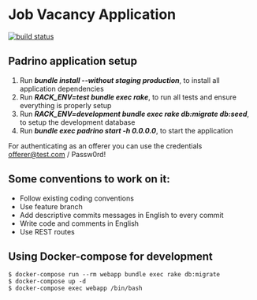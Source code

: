 Job Vacancy Application
=======================

[![build status](https://gitlab.com/fiuba-memo2/alumnos-jobvacancy/celeste/badges/master/pipelines.svg)](https://gitlab.com/fiuba-memo2/alumnos-jobvacancy/celeste/commits/master)

## Padrino application setup

1. Run **_bundle install --without staging production_**, to install all application dependencies
1. Run **_RACK_ENV=test bundle exec rake_**, to run all tests and ensure everything is properly setup
1. Run **_RACK_ENV=development bundle exec rake db:migrate db:seed_**, to setup the development database
1. Run **_bundle exec padrino start -h 0.0.0.0_**, to start the application

For authenticating as an offerer you can use the credentials offerer@test.com / Passw0rd!

## Some conventions to work on it:

* Follow existing coding conventions
* Use feature branch
* Add descriptive commits messages in English to every commit
* Write code and comments in English
* Use REST routes

## Using Docker-compose for development

```
$ docker-compose run --rm webapp bundle exec rake db:migrate
$ docker-compose up -d
$ docker-compose exec webapp /bin/bash
```
